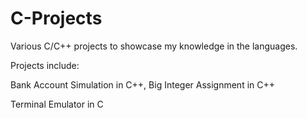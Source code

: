 # C-Projects
Various C/C++ projects to showcase my knowledge in the languages.

Projects include:

Bank Account Simulation in C++,
Big Integer Assignment in C++

Terminal Emulator in C
